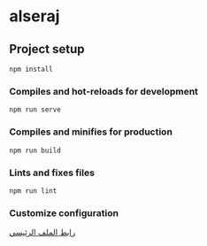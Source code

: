 # alseraj

## Project setup

```
npm install
```

### Compiles and hot-reloads for development

```
npm run serve
```

### Compiles and minifies for production

```
npm run build
```

### Lints and fixes files

```
npm run lint
```
### Customize configuration
<!-- See [Configuration Reference](https://cli.vuejs.org/config/). -->

[رابط الملف الرئيسي](./public//index.html)
